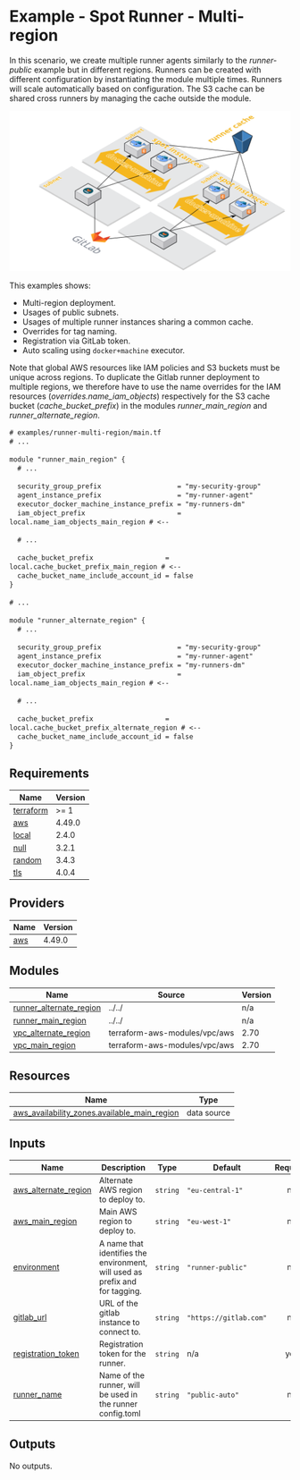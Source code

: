 # Example - Spot Runner - Multi-region

In this scenario, we create multiple runner agents similarly to the _runner-public_ example but in different regions.
Runners can be created with different configuration by instantiating the module multiple times. Runners will scale
automatically based on configuration. The S3 cache can be shared cross runners by managing the cache outside the module.

![runners-cache](https://github.com/cattle-ops/terraform-aws-gitlab-runner/raw/main/assets/images/runner-cache.png)

This examples shows:

  - Multi-region deployment.
  - Usages of public subnets.
  - Usages of multiple runner instances sharing a common cache.
  - Overrides for tag naming.
  - Registration via GitLab token.
  - Auto scaling using `docker+machine` executor.

Note that global AWS resources like IAM policies and S3 buckets must be unique across regions.
To duplicate the Gitlab runner deployment to multiple regions, we therefore have to use the name overrides for the IAM
resources (_overrides.name_iam_objects_) respectively for the S3 cache bucket (_cache_bucket_prefix_) in the modules
_runner_main_region_ and _runner_alternate_region_.

```hcl
# examples/runner-multi-region/main.tf
# ...

module "runner_main_region" {
  # ...
  
  security_group_prefix                   = "my-security-group"
  agent_instance_prefix                   = "my-runner-agent"
  executor_docker_machine_instance_prefix = "my-runners-dm"
  iam_object_prefix                       = local.name_iam_objects_main_region # <--

  # ...

  cache_bucket_prefix                  = local.cache_bucket_prefix_main_region # <--
  cache_bucket_name_include_account_id = false
}

# ...

module "runner_alternate_region" {
  # ...

  security_group_prefix                   = "my-security-group"
  agent_instance_prefix                   = "my-runner-agent"
  executor_docker_machine_instance_prefix = "my-runners-dm"
  iam_object_prefix                       = local.name_iam_objects_main_region # <--
  
  # ...

  cache_bucket_prefix                  = local.cache_bucket_prefix_alternate_region # <--
  cache_bucket_name_include_account_id = false
}
```

<!-- markdownlint-disable -->
<!-- cSpell:disable -->
<!-- markdown-link-check-disable -->

<!-- BEGIN_TF_DOCS -->
## Requirements

| Name | Version |
|------|---------|
| <a name="requirement_terraform"></a> [terraform](#requirement\_terraform) | >= 1 |
| <a name="requirement_aws"></a> [aws](#requirement\_aws) | 4.49.0 |
| <a name="requirement_local"></a> [local](#requirement\_local) | 2.4.0 |
| <a name="requirement_null"></a> [null](#requirement\_null) | 3.2.1 |
| <a name="requirement_random"></a> [random](#requirement\_random) | 3.4.3 |
| <a name="requirement_tls"></a> [tls](#requirement\_tls) | 4.0.4 |

## Providers

| Name | Version |
|------|---------|
| <a name="provider_aws"></a> [aws](#provider\_aws) | 4.49.0 |

## Modules

| Name | Source | Version |
|------|--------|---------|
| <a name="module_runner_alternate_region"></a> [runner\_alternate\_region](#module\_runner\_alternate\_region) | ../../ | n/a |
| <a name="module_runner_main_region"></a> [runner\_main\_region](#module\_runner\_main\_region) | ../../ | n/a |
| <a name="module_vpc_alternate_region"></a> [vpc\_alternate\_region](#module\_vpc\_alternate\_region) | terraform-aws-modules/vpc/aws | 2.70 |
| <a name="module_vpc_main_region"></a> [vpc\_main\_region](#module\_vpc\_main\_region) | terraform-aws-modules/vpc/aws | 2.70 |

## Resources

| Name | Type |
|------|------|
| [aws_availability_zones.available_main_region](https://registry.terraform.io/providers/hashicorp/aws/4.49.0/docs/data-sources/availability_zones) | data source |

## Inputs

| Name | Description | Type | Default | Required |
|------|-------------|------|---------|:--------:|
| <a name="input_aws_alternate_region"></a> [aws\_alternate\_region](#input\_aws\_alternate\_region) | Alternate AWS region to deploy to. | `string` | `"eu-central-1"` | no |
| <a name="input_aws_main_region"></a> [aws\_main\_region](#input\_aws\_main\_region) | Main AWS region to deploy to. | `string` | `"eu-west-1"` | no |
| <a name="input_environment"></a> [environment](#input\_environment) | A name that identifies the environment, will used as prefix and for tagging. | `string` | `"runner-public"` | no |
| <a name="input_gitlab_url"></a> [gitlab\_url](#input\_gitlab\_url) | URL of the gitlab instance to connect to. | `string` | `"https://gitlab.com"` | no |
| <a name="input_registration_token"></a> [registration\_token](#input\_registration\_token) | Registration token for the runner. | `string` | n/a | yes |
| <a name="input_runner_name"></a> [runner\_name](#input\_runner\_name) | Name of the runner, will be used in the runner config.toml | `string` | `"public-auto"` | no |

## Outputs

No outputs.
<!-- END_TF_DOCS -->
